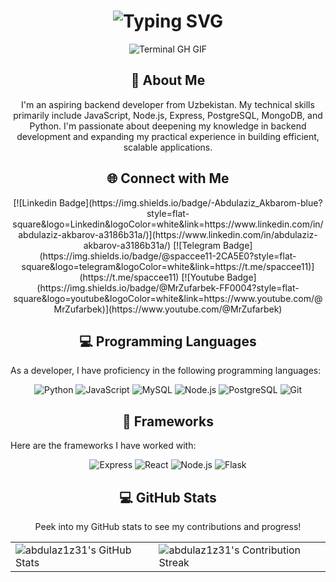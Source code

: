 <div align="center">
    <h1><img src="https://readme-typing-svg.herokuapp.com?font=Jetbrains+mono&size=40&duration=3000&color=33FF33&center=true&vCenter=true&width=435&lines=Hey..+I'm+Abdulaziz;This+is..;..my+Github..;" alt="Typing SVG"/></h1>
    <p><img src="termina-gh.gif" alt="Terminal GH GIF" /></p>
</div>

<div align="center">
    <h2>🚀 About Me</h2>
    <p>I'm an aspiring backend developer from Uzbekistan. My technical skills primarily include JavaScript, Node.js, Express, PostgreSQL, MongoDB, and Python. I'm passionate about deepening my knowledge in backend development and expanding my practical experience in building efficient, scalable applications.</p>
</div>

<div align="center">
    <h2 align="center" class="section-heading">🌐 Connect with Me</h2>
    [![Linkedin Badge](https://img.shields.io/badge/-Abdulaziz_Akbarom-blue?style=flat-square&logo=Linkedin&logoColor=white&link=https://www.linkedin.com/in/abdulaziz-akbarov-a3186b31a/)](https://www.linkedin.com/in/abdulaziz-akbarov-a3186b31a/) 
    [![Telegram Badge](https://img.shields.io/badge/@spaccee11-2CA5E0?style=flat-square&logo=telegram&logoColor=white&link=https://t.me/spaccee11)](https://t.me/spaccee11) 
    [![Youtube Badge](https://img.shields.io/badge/@MrZufarbek-FF0004?style=flat-square&logo=youtube&logoColor=white&link=https://www.youtube.com/@MrZufarbek)](https://www.youtube.com/@MrZufarbek)
</div>

<h2 align="center" class="section-heading">💻 Programming Languages</h2>
<p>As a developer, I have proficiency in the following programming languages:</p>
<div align="center">
    <img src="https://img.shields.io/badge/Python-3776AB?style=for-the-badge&logo=python&logoColor=white" alt="Python"/>
    <img src="https://img.shields.io/badge/JavaScript-F7DF1E?style=for-the-badge&logo=javascript&logoColor=black" alt="JavaScript"/>
    <img src="https://img.shields.io/badge/MySQL-005C84?style=for-the-badge&logo=mysql&logoColor=white" alt="MySQL"/>
    <img src="https://img.shields.io/badge/Node.js-339933?style=for-the-badge&logo=nodedotjs&logoColor=white" alt="Node.js"/>
    <img src="https://img.shields.io/badge/PostgreSQL-4169E1?style=for-the-badge&logo=postgresql&logoColor=white" alt="PostgreSQL"/>
    <img src="https://img.shields.io/badge/Git-F05032?style=for-the-badge&logo=git&logoColor=white" alt="Git"/>
</div>

<h2 align="center" class="section-heading">🔧 Frameworks</h2>
<p>Here are the frameworks I have worked with:</p>
<div align="center">
    <img src="https://img.shields.io/badge/Express.js-000000?style=for-the-badge&logo=express&logoColor=white" alt="Express"/>
    <img src="https://img.shields.io/badge/React-20232A?style=for-the-badge&logo=react&logoColor=61DAFB" alt="React"/>
    <img src="https://img.shields.io/badge/Node.js-339933?style=for-the-badge&logo=nodedotjs&logoColor=white" alt="Node.js"/>
    <img src="https://img.shields.io/badge/Flask-000000?style=for-the-badge&logo=flask&logoColor=white" alt="Flask"/>
</div>

<div align="center">
    <h2 align="center" class="section-heading">💻 GitHub Stats</h2>
    <p>Peek into my GitHub stats to see my contributions and progress!</p>
    <table align="center" width="100%" height="100%">
        <tr>
            <td><img style="border: none;" src="https://github-profile-summary-cards.vercel.app/api/cards/profile-details?username=abdulaz1z31&theme=github_dark" alt="abdulaz1z31's GitHub Stats"/></td>
            <td><img style="border: none;" src="https://github-readme-streak-stats.herokuapp.com/?user=abdulaz1z31&theme=merko" alt="abdulaz1z31's Contribution Streak"/></td>
        </tr>
    </table>

    <table align="center" width="100%" height="100%">
        <tr>
            <td><img style="border: none;" src="https://github-profile-summary-cards.vercel.app/api/cards/stats?username=abdulaz1z31&theme=github_dark" alt="abdulaz1z31's GitHub Stats"/></td>
            <td><img style="border: none;" src="https://github-profile-summary-cards.vercel.app/api/cards/productive-time?username=abdulaz1z31&theme=github_dark&utcOffset=10" alt="abdulaz1z31's GitHub Stats"/></td>
        </tr>
    </table>
</div>

<div style="text-align: center;">
    <h2>🌱 Currently Learning</h2>
    <p>I'm currently working on deepening my knowledge and learning new technologies, including:</p>
    <ul>
        <li>Advanced programming techniques in Python</li>
        <li>Database management and optimization</li>
        <li>Fundamentals of web development</li>
        <li>Modern software development methodologies</li>
    </ul>
</div>

<div style="text-align: center;">
    <h2>🎯 Future Goals</h2>
    <p>In the future, I aim to enhance my skills in the following areas:</p>
    <ul>
        <li>Full-stack web development</li>
        <li>Mobile application development</li>
        <li>Basics of artificial intelligence and machine learning</li>
        <li>Software architecture</li>
    </ul>
</div>
